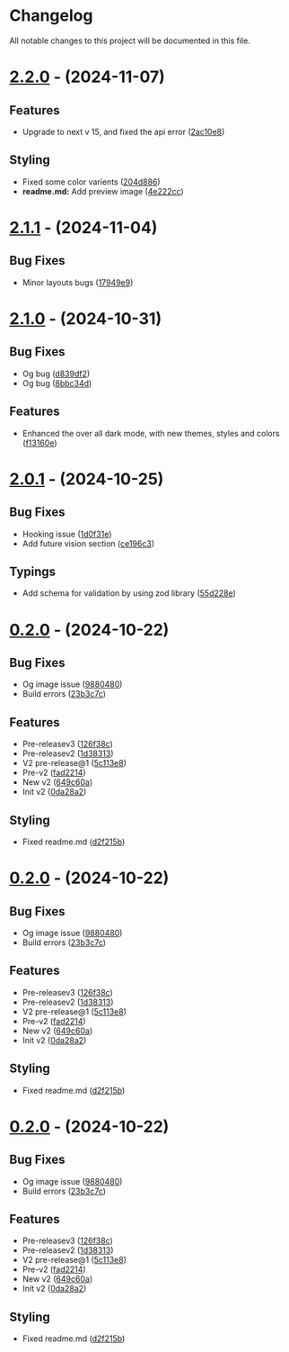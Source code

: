 # Changelog

All notable changes to this project will be documented in this file.

# [2.2.0](https://github.com/nsgpriyanshu/nsgpriyanshu.github.io/compare/2.1.1...2.2.0) - (2024-11-07)

## Features

- Upgrade to next v 15, and fixed the api error ([2ac10e8](https://github.com/nsgpriyanshu/nsgpriyanshu.github.io/commit/2ac10e859e22be8c5da97ba9372571ce285147a0))

## Styling

- Fixed some color varients ([204d886](https://github.com/nsgpriyanshu/nsgpriyanshu.github.io/commit/204d886143c368daae2038b2466ec239b526138c))
- **readme.md:** Add preview image ([4e222cc](https://github.com/nsgpriyanshu/nsgpriyanshu.github.io/commit/4e222cc0879bc19ad49dba0f8b3e02b4b852f06b))

# [2.1.1](https://github.com/nsgpriyanshu/nsgpriyanshu.github.io/compare/2.1.0...2.1.1) - (2024-11-04)

## Bug Fixes

- Minor layouts bugs ([17949e9](https://github.com/nsgpriyanshu/nsgpriyanshu.github.io/commit/17949e9c5d1e9eb97985ff63159125f378512f93))

# [2.1.0](https://github.com/nsgpriyanshu/nsgpriyanshu.github.io/compare/2.0.1...2.1.0) - (2024-10-31)

## Bug Fixes

- Og bug ([d839df2](https://github.com/nsgpriyanshu/nsgpriyanshu.github.io/commit/d839df250746d9d809a0e3323f48c0ec475facde))
- Og bug ([8bbc34d](https://github.com/nsgpriyanshu/nsgpriyanshu.github.io/commit/8bbc34d106e6b7a44db912bae4a9cf11650595ea))

## Features

- Enhanced the over all dark mode, with new themes, styles and colors ([f13160e](https://github.com/nsgpriyanshu/nsgpriyanshu.github.io/commit/f13160e8fb82870622a9393d0ee7eef0aa640344))

# [2.0.1](https://github.com/nsgpriyanshu/nsgpriyanshu.github.io/compare/0.2.1...2.0.1) - (2024-10-25)

## Bug Fixes

- Hooking issue ([1d0f31e](https://github.com/nsgpriyanshu/nsgpriyanshu.github.io/commit/1d0f31e698a6b4a372d328dfc724acc344a66ce6))
- Add future vision section ([ce196c3](https://github.com/nsgpriyanshu/nsgpriyanshu.github.io/commit/ce196c31fc2aaa65fe5bdd79e700f26eab0dd535))

## Typings

- Add schema for validation by using zod library ([55d228e](https://github.com/nsgpriyanshu/nsgpriyanshu.github.io/commit/55d228e7e684541fd36fc0f65536a4fd0d4a4e90))

# [0.2.0](https://github.com/nsgpriyanshu/nsgpriyanshu.github.io/tree/0.2.0) - (2024-10-22)

## Bug Fixes

- Og image issue ([9880480](https://github.com/nsgpriyanshu/nsgpriyanshu.github.io/commit/988048076aebb26b646f80af07f93741e14c7432))
- Build errors ([23b3c7c](https://github.com/nsgpriyanshu/nsgpriyanshu.github.io/commit/23b3c7cf2060f5513cf258206f4037bbf927e2d2))

## Features

- Pre-releasev3 ([126f38c](https://github.com/nsgpriyanshu/nsgpriyanshu.github.io/commit/126f38cc1084bc9da34facea91d4e9a5ba17b23f))
- Pre-releasev2 ([1d38313](https://github.com/nsgpriyanshu/nsgpriyanshu.github.io/commit/1d38313b32ce59ee88f4fde58b6cbfb998684fce))
- V2 pre-release@1 ([5c113e8](https://github.com/nsgpriyanshu/nsgpriyanshu.github.io/commit/5c113e8123c47793761aafd84ff5017237af1cf3))
- Pre-v2 ([fad2214](https://github.com/nsgpriyanshu/nsgpriyanshu.github.io/commit/fad2214a718d4b147942155a3ca855e8f81f7e34))
- New v2 ([649c60a](https://github.com/nsgpriyanshu/nsgpriyanshu.github.io/commit/649c60ab3eb67cccd3739533fa5d7fdfc5411de1))
- Init v2 ([0da28a2](https://github.com/nsgpriyanshu/nsgpriyanshu.github.io/commit/0da28a29755598f2736f83f74a3686d10f224856))

## Styling

- Fixed readme.md ([d2f215b](https://github.com/nsgpriyanshu/nsgpriyanshu.github.io/commit/d2f215bf37833a02b1b751d891abaaa18eecac16))

# [0.2.0](https://github.com/nsgpriyanshu/nsgpriyanshu.github.io/tree/0.2.0) - (2024-10-22)

## Bug Fixes

- Og image issue ([9880480](https://github.com/nsgpriyanshu/nsgpriyanshu.github.io/commit/988048076aebb26b646f80af07f93741e14c7432))
- Build errors ([23b3c7c](https://github.com/nsgpriyanshu/nsgpriyanshu.github.io/commit/23b3c7cf2060f5513cf258206f4037bbf927e2d2))

## Features

- Pre-releasev3 ([126f38c](https://github.com/nsgpriyanshu/nsgpriyanshu.github.io/commit/126f38cc1084bc9da34facea91d4e9a5ba17b23f))
- Pre-releasev2 ([1d38313](https://github.com/nsgpriyanshu/nsgpriyanshu.github.io/commit/1d38313b32ce59ee88f4fde58b6cbfb998684fce))
- V2 pre-release@1 ([5c113e8](https://github.com/nsgpriyanshu/nsgpriyanshu.github.io/commit/5c113e8123c47793761aafd84ff5017237af1cf3))
- Pre-v2 ([fad2214](https://github.com/nsgpriyanshu/nsgpriyanshu.github.io/commit/fad2214a718d4b147942155a3ca855e8f81f7e34))
- New v2 ([649c60a](https://github.com/nsgpriyanshu/nsgpriyanshu.github.io/commit/649c60ab3eb67cccd3739533fa5d7fdfc5411de1))
- Init v2 ([0da28a2](https://github.com/nsgpriyanshu/nsgpriyanshu.github.io/commit/0da28a29755598f2736f83f74a3686d10f224856))

## Styling

- Fixed readme.md ([d2f215b](https://github.com/nsgpriyanshu/nsgpriyanshu.github.io/commit/d2f215bf37833a02b1b751d891abaaa18eecac16))

# [0.2.0](https://github.com/nsgpriyanshu/nsgpriyanshu.github.io/compare/1.5.0...0.2.0) - (2024-10-22)

## Bug Fixes

- Og image issue ([9880480](https://github.com/nsgpriyanshu/nsgpriyanshu.github.io/commit/988048076aebb26b646f80af07f93741e14c7432))
- Build errors ([23b3c7c](https://github.com/nsgpriyanshu/nsgpriyanshu.github.io/commit/23b3c7cf2060f5513cf258206f4037bbf927e2d2))

## Features

- Pre-releasev3 ([126f38c](https://github.com/nsgpriyanshu/nsgpriyanshu.github.io/commit/126f38cc1084bc9da34facea91d4e9a5ba17b23f))
- Pre-releasev2 ([1d38313](https://github.com/nsgpriyanshu/nsgpriyanshu.github.io/commit/1d38313b32ce59ee88f4fde58b6cbfb998684fce))
- V2 pre-release@1 ([5c113e8](https://github.com/nsgpriyanshu/nsgpriyanshu.github.io/commit/5c113e8123c47793761aafd84ff5017237af1cf3))
- Pre-v2 ([fad2214](https://github.com/nsgpriyanshu/nsgpriyanshu.github.io/commit/fad2214a718d4b147942155a3ca855e8f81f7e34))
- New v2 ([649c60a](https://github.com/nsgpriyanshu/nsgpriyanshu.github.io/commit/649c60ab3eb67cccd3739533fa5d7fdfc5411de1))
- Init v2 ([0da28a2](https://github.com/nsgpriyanshu/nsgpriyanshu.github.io/commit/0da28a29755598f2736f83f74a3686d10f224856))

## Styling

- Fixed readme.md ([d2f215b](https://github.com/nsgpriyanshu/nsgpriyanshu.github.io/commit/d2f215bf37833a02b1b751d891abaaa18eecac16))
